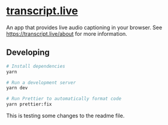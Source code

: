 # [transcript.live](https://transcript.live/)

An app that provides live audio captioning in your browser. See https://transcript.live/about for more information.

## Developing

```sh
# Install dependencies
yarn

# Run a development server
yarn dev

# Run Prettier to automatically format code
yarn prettier:fix
```

This is testing some changes to the readme file.
<!--stackedit_data:
eyJoaXN0b3J5IjpbLTE1NzI5Nzg1MzBdfQ==
-->